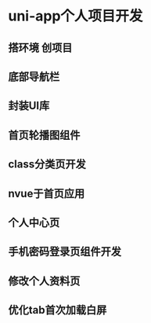 # uni-app个人项目开发
## 搭环境 创项目
## 底部导航栏
## 封装UI库
## 首页轮播图组件
## class分类页开发
## nvue于首页应用
## 个人中心页
## 手机密码登录页组件开发
## 修改个人资料页
## 优化tab首次加载白屏
